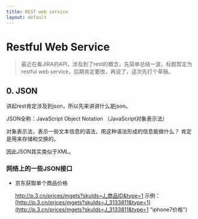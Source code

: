 ```yaml
---
title: REST web service
layout: default
---
```


# Restful Web Service

> 最近在看JIRA的API，涉及到了rest的概念，先简单总结一波，标题暂定为restful web service，后期肯定要改，再说了，这次先打个草稿。

## 0. JSON

讲起rest肯定涉及到json，所以先来讲讲什么是json。

JSON全称：JavaScript Object Notation （JavaScript对象表示法）

对象表示法，表示一些文本信息的语法，用这种语法形成的信息能做什么？ 肯定是用来存储和交换的。

因此JSON其实类似于XML。

### 网络上的一些JSON接口

- 京东获取单个商品价格

    http://p.3.cn/prices/mgets?skuIds=J_商品ID&type=1  示例：[http://p.3.cn/prices/mgets?skuIds=J_3133811&type=1](http://p.3.cn/prices/mgets?skuIds=J_3133811&type=1 "iphone7价格")